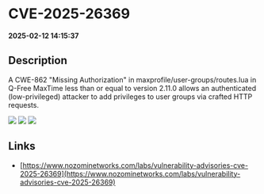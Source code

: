 # CVE-2025-26369

**2025-02-12 14:15:37**

## Description
A CWE-862 "Missing Authorization" in maxprofile/user-groups/routes.lua in Q-Free MaxTime less than or equal to version 2.11.0 allows an authenticated (low-privileged) attacker to add privileges to user groups via crafted HTTP requests.

![](https://img.shields.io/static/v1?label=Score&message=8.8&color=red)
![](https://img.shields.io/static/v1?label=Severity&message=HIGH&color=red)
![](https://img.shields.io/static/v1?label=CWE&message=Auth&color=green)

## Links
- [https://www.nozominetworks.com/labs/vulnerability-advisories-cve-2025-26369](https://www.nozominetworks.com/labs/vulnerability-advisories-cve-2025-26369)
